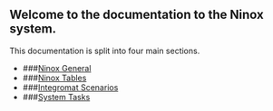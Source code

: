 ## Welcome to the documentation to the Ninox system.

This documentation is split into four main sections.

- ###[Ninox General](ninoxGeneral/index.md)
- ###[Ninox Tables](ninoxTables/index.md)
- ###[Integromat Scenarios](integromatScenarios/index.md)
- ###[System Tasks](systemTasks/index.md)
